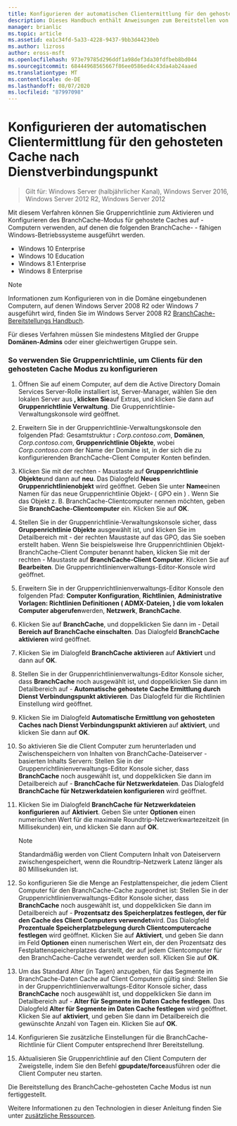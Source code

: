 ```yaml
---
title: Konfigurieren der automatischen Clientermittlung für den gehosteten Cache nach Dienstverbindungspunkt
description: Dieses Handbuch enthält Anweisungen zum Bereitstellen von BranchCache im Modus "gehosteter Cache" auf Computern unter Windows Server 2016 und Windows 10.
manager: brianlic
ms.topic: article
ms.assetid: ea1c34fd-5a33-4228-9437-9bb3d44230eb
ms.author: lizross
author: eross-msft
ms.openlocfilehash: 973e79785d296ddf1a98def3da30fdfbeb8bd044
ms.sourcegitcommit: 68444968565667f86ee0586ed4c43da4ab24aaed
ms.translationtype: MT
ms.contentlocale: de-DE
ms.lasthandoff: 08/07/2020
ms.locfileid: "87997098"
---
```

#  <a name="configure-client-automatic-hosted-cache-discovery-by-service-connection-point"></a>Konfigurieren der automatischen Clientermittlung für den gehosteten Cache nach Dienstverbindungspunkt

>Gilt für: Windows Server (halbjährlicher Kanal), Windows Server 2016, Windows Server 2012 R2, Windows Server 2012

Mit diesem Verfahren können Sie Gruppenrichtlinie zum Aktivieren und Konfigurieren des BranchCache-Modus für gehostete Caches auf \- Computern verwenden, auf denen die folgenden BranchCache- \- fähigen Windows-Betriebssysteme ausgeführt werden.

- Windows 10 Enterprise
- Windows 10 Education
- Windows 8.1 Enterprise
- Windows 8 Enterprise

> [!NOTE]
> Informationen zum Konfigurieren von in die Domäne eingebundenen Computern, auf denen Windows Server 2008 R2 oder Windows 7 ausgeführt wird, finden Sie im Windows Server 2008 R2 [BranchCache-Bereitstellungs Handbuch](/previous-versions/windows/it-pro/windows-server-2008-R2-and-2008/ee649232(v=ws.10)).

Für dieses Verfahren müssen Sie mindestens Mitglied der Gruppe **Domänen-Admins** oder einer gleichwertigen Gruppe sein.

### <a name="to-use-group-policy-to-configure-clients-for-hosted-cache-mode"></a>So verwenden Sie Gruppenrichtlinie, um Clients für den gehosteten Cache Modus zu konfigurieren

1. Öffnen Sie auf einem Computer, auf dem die Active Directory Domain Services Server-Rolle installiert ist, Server-Manager, wählen Sie den lokalen Server aus **, klicken Sie**auf Extras, und klicken Sie dann auf **Gruppenrichtlinie Verwaltung**. Die Gruppenrichtlinie-Verwaltungskonsole wird geöffnet.

2. Erweitern Sie in der Gruppenrichtlinie-Verwaltungskonsole den folgenden Pfad: Gesamtstruktur **:** *Corp.contoso.com*, **Domänen**, *Corp.contoso.com*, **Gruppenrichtlinie Objekte**, wobei *Corp.contoso.com* der Name der Domäne ist, in der sich die zu konfigurierenden BranchCache-Client Computer Konten befinden.

3. Klicken Sie mit der rechten \- Maustaste auf **Gruppenrichtlinie Objekte**und dann auf **neu**. Das Dialogfeld **Neues Gruppenrichtlinienobjekt** wird geöffnet. Geben Sie unter **Name**einen Namen für das neue Gruppenrichtlinie Objekt- \( GPO ein \) . Wenn Sie das Objekt z. B. BranchCache-Clientcomputer nennen möchten, geben Sie **BranchCache-Clientcomputer** ein. Klicken Sie auf **OK**.

4. Stellen Sie in der Gruppenrichtlinie-Verwaltungskonsole sicher, dass **Gruppenrichtlinie Objekte** ausgewählt ist, und klicken Sie im Detailbereich mit \- der rechten Maustaste auf das GPO, das Sie soeben erstellt haben. Wenn Sie beispielsweise Ihre Gruppenrichtlinien Objekt-BranchCache-Client Computer benannt haben, klicken Sie mit der rechten \- Maustaste auf **BranchCache-Client Computer**. Klicken Sie auf **Bearbeiten**. Die Gruppenrichtlinienverwaltungs-Editor-Konsole wird geöffnet.

5. Erweitern Sie in der Gruppenrichtlinienverwaltungs-Editor Konsole den folgenden Pfad: **Computer Konfiguration**, **Richtlinien**, **Administrative Vorlagen: Richtlinien Definitionen \( ADMX-Dateien, \) die vom lokalen Computer abgerufen**werden, **Netzwerk**, **BranchCache**.

6. Klicken Sie auf **BranchCache**, und doppelklicken Sie dann im \- Detail **Bereich auf BranchCache einschalten**. Das Dialogfeld **BranchCache aktivieren** wird geöffnet.

7.  Klicken Sie im Dialogfeld **BranchCache aktivieren** auf **Aktiviert** und dann auf **OK**.

8. Stellen Sie in der Gruppenrichtlinienverwaltungs-Editor Konsole sicher, dass **BranchCache** noch ausgewählt ist, und doppelklicken Sie dann im Detailbereich auf \- **Automatische gehostete Cache Ermittlung durch Dienst Verbindungspunkt aktivieren**. Das Dialogfeld für die Richtlinien Einstellung wird geöffnet.

9. Klicken Sie im Dialogfeld **Automatische Ermittlung von gehosteten Caches nach Dienst Verbindungspunkt aktivieren** auf **aktiviert**, und klicken Sie dann auf **OK**.

10. So aktivieren Sie die Client Computer zum herunterladen und Zwischenspeichern von Inhalten von BranchCache-Dateiserver \- basierten Inhalts Servern: Stellen Sie in der Gruppenrichtlinienverwaltungs-Editor Konsole sicher, dass **BranchCache** noch ausgewählt ist, und doppelklicken Sie dann im Detailbereich auf \- **BranchCache für Netzwerkdateien**. Das Dialogfeld **BranchCache für Netzwerkdateien konfigurieren** wird geöffnet.
11. Klicken Sie im Dialogfeld **BranchCache für Netzwerkdateien konfigurieren** auf **Aktiviert**. Geben Sie unter **Optionen** einen numerischen Wert für die maximale Roundtrip-Netzwerkwartezeitzeit (in Millisekunden) ein, und klicken Sie dann auf **OK**.

    > [!NOTE]
    > Standardmäßig werden von Client Computern Inhalt von Dateiservern zwischengespeichert, wenn die Roundtrip-Netzwerk Latenz länger als 80 Millisekunden ist.

12. So konfigurieren Sie die Menge an Festplattenspeicher, die jedem Client Computer für den BranchCache-Cache zugeordnet ist: Stellen Sie in der Gruppenrichtlinienverwaltungs-Editor Konsole sicher, dass **BranchCache** noch ausgewählt ist, und doppelklicken Sie dann im Detailbereich auf \- **Prozentsatz des Speicherplatzes festlegen, der für den Cache des Client Computers verwendet**wird. Das Dialogfeld **Prozentuale Speicherplatzbelegung durch Clientcomputercache festlegen** wird geöffnet. Klicken Sie auf **Aktiviert**, und geben Sie dann im Feld **Optionen** einen numerischen Wert ein, der den Prozentsatz des Festplattenspeicherplatzes darstellt, der auf jedem Clientcomputer für den BranchCache-Cache verwendet werden soll. Klicken Sie auf **OK**.

13. Um das Standard Alter (in Tagen) anzugeben, für das Segmente im BranchCache-Daten Cache auf Client Computern gültig sind: Stellen Sie in der Gruppenrichtlinienverwaltungs-Editor Konsole sicher, dass **BranchCache** noch ausgewählt ist, und doppelklicken Sie dann im Detailbereich auf \- **Alter für Segmente im Daten Cache festlegen**. Das Dialogfeld **Alter für Segmente im Daten Cache festlegen** wird geöffnet. Klicken Sie auf **aktiviert**, und geben Sie dann im Detailbereich die gewünschte Anzahl von Tagen ein. Klicken Sie auf **OK**.

14. Konfigurieren Sie zusätzliche Einstellungen für die BranchCache-Richtlinie für Client Computer entsprechend Ihrer Bereitstellung.

15. Aktualisieren Sie Gruppenrichtlinie auf den Client Computern der Zweigstelle, indem Sie den Befehl **gpupdate/force**ausführen oder die Client Computer neu starten.

Die Bereitstellung des BranchCache-gehosteten Cache Modus ist nun fertiggestellt.

Weitere Informationen zu den Technologien in dieser Anleitung finden Sie unter [zusätzliche Ressourcen](11-Bc-Hcm-additional-resources.md).